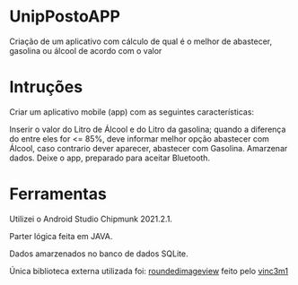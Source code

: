 # UnipPostoAPP
Criação de um aplicativo com cálculo de qual é o melhor de abastecer, gasolina ou álcool de acordo com o valor

# Intruções
Criar um aplicativo mobile (app) com as seguintes características:

Inserir o valor do Litro de Álcool e do Litro da gasolina;
quando a diferença do entre eles for <= 85%, deve informar melhor opção abastecer com Álcool, caso contrario dever aparecer, abastecer com Gasolina.
Amarzenar dados.
Deixe o app, preparado para aceitar Bluetooth.

# Ferramentas
Utilizei o Android Studio Chipmunk 2021.2.1.

Parter lógica feita em JAVA.

Dados amarzenados no banco de dados SQLite.

Única biblioteca externa utilizada foi: [roundedimageview](https://github.com/vinc3m1/RoundedImageView) feito pelo [vinc3m1](https://github.com/vinc3m1)

